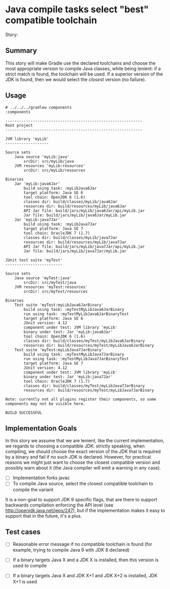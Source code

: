 # Java compile tasks select "best" compatible toolchain

Story:

## Summary

This story will make Gradle use the declared toolchains and choose the most appropriate version to compile Java classes, while being lenient: if a strict match is found, the toolchain will be used. If a superior version of the JDK is found, then we would select the *closest* version (no failure).

## Usage

    # ../../../gradlew components
    :components

    ------------------------------------------------------------
    Root project
    ------------------------------------------------------------

    JVM library 'myLib'
    -------------------

    Source sets
        Java source 'myLib:java'
            srcDir: src/myLib/java
        JVM resources 'myLib:resources'
            srcDir: src/myLib/resources

    Binaries
        Jar 'myLib:java6Jar'
            build using task: :myLibJava6Jar
            target platform: Java SE 6
            tool chain: OpenJDK 6 (1.6)
            classes dir: build/classes/myLib/java6Jar
            resources dir: build/resources/myLib/java6Jar
            API Jar file: build/jars/myLib/java6Jar/api/myLib.jar
            Jar file: build/jars/myLib/java6Jar/myLib.jar
        Jar 'myLib:java7Jar'
            build using task: :myLibJava7Jar
            target platform: Java SE 7
            tool chain: OracleJDK 7 (1.7)
            classes dir: build/classes/myLib/java7Jar
            resources dir: build/resources/myLib/java7Jar
            API Jar file: build/jars/myLib/java7Jar/api/myLib.jar
            Jar file: build/jars/myLib/java7Jar/myLib.jar

    JUnit test suite 'myTest'
    -------------------------

    Source sets
        Java source 'myTest:java'
            srcDir: src/myTest/java
        JVM resources 'myTest:resources'
            srcDir: src/myTest/resources

    Binaries
        Test suite 'myTest:myLibJava6JarBinary'
            build using task: :myTestMyLibJava6JarBinary
            run using task: :myTestMyLibJava6JarBinaryTest
            target platform: Java SE 6
            JUnit version: 4.12
            component under test: JVM library 'myLib'
            binary under test: Jar 'myLib:java6Jar'
            tool chain: OpenJDK 6 (1.6)
            classes dir: build/classes/myTest/myLibJava6JarBinary
            resources dir: build/resources/myTest/myLibJava6JarBinary
        Test suite 'myTest:myLibJava7JarBinary'
            build using task: :myTestMyLibJava7JarBinary
            run using task: :myTestMyLibJava7JarBinaryTest
            target platform: Java SE 7
            JUnit version: 4.12
            component under test: JVM library 'myLib'
            binary under test: Jar 'myLib:java7Jar'
            tool chain: OracleJDK 7 (1.7)
            classes dir: build/classes/myTest/myLibJava7JarBinary
            resources dir: build/resources/myTest/myLibJava7JarBinary

    Note: currently not all plugins register their components, so some components may not be visible here.

    BUILD SUCCESSFUL



## Implementation Goals

In this story we assume that we are lenient, like the current implementation, we regards to choosing a compatible JDK: strictly speaking, when compiling, we should choose the exact version of the JDK that is required by a binary and fail if no such JDK is declared. However, for practical reasons we might just want to choose the closest compatible version and possibly warn about it (the Java compiler will emit a warning in any case).

 - [ ] Implementation forks javac
 - [ ] To compile Java source, select the closest compatible toolchain to compile the variant

 It is a non-goal to support JDK 9 specific flags, that are there to support backwards compilation enforcing the API level (see http://openjdk.java.net/jeps/247), but if the implementation makes it easy to support that in the future, it's a plus.

## Test cases

 - [ ] Reasonable error message if no compatible toolchain is found (for example, trying to compile Java 9 with JDK 8 declared)
 - [ ] If a binary targets Java X and a JDK X is installed, then this version is used to compile
 - [ ] If a binary targets Java X and JDK X+1 and JDK X+2 is installed, JDK X+1 is used


